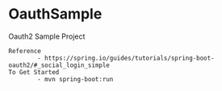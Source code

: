 # OauthSample
Oauth2 Sample Project
```
Reference 
		- https://spring.io/guides/tutorials/spring-boot-oauth2/#_social_login_simple
To Get Started
		- mvn spring-boot:run
```